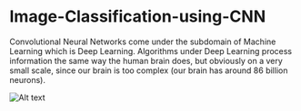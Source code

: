 # Image-Classification-using-CNN
Convolutional Neural Networks come under the subdomain of Machine Learning which is Deep Learning.
Algorithms under Deep Learning process information the same way the human brain does, but obviously on a very small scale,
since our brain is too complex (our brain has around 86 billion neurons).

![Alt text](relative/path/to/img.jpg?raw=true "Title")

